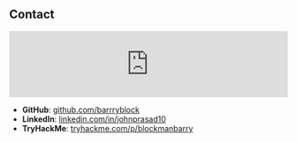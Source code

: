 ## Contact

<iframe src="https://tryhackme.com/api/v2/badges/public-profile?userPublicId=852273" style='border:none;width:100%; height:120px;'></iframe>

- **GitHub**: [github.com/barrryblock](https://github.com/barrryblock)
- **LinkedIn**: [linkedin.com/in/johnprasad10](https://linkedin.com/in/johnprasad10)
- **TryHackMe**: [tryhackme.com/p/blockmanbarry](https://tryhackme.com/p/blockmanbarry)
